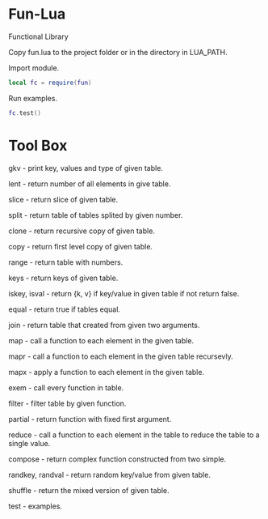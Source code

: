 # Fun-Lua

Functional Library

Copy fun.lua to the project folder or in the directory in LUA_PATH.

Import module.
``` lua
local fc = require(fun)
```
Run examples.
``` lua
fc.test()
```

# Tool Box

gkv - print key, values and type of given table.

lent - return number of all elements in give table.

slice - return slice of given table.

split - return table of tables splited by given number.

clone - return recursive copy of given table.

copy - return first level copy of given table.

range - return table with numbers.

keys - return keys of given table.

iskey, isval - return {k, v} if key/value in given table if not return false.

equal - return true if tables equal.

join - return table that created from given two arguments.

map - call a function to each element in the given table.

mapr - call a function to each element in the given table recursevly.

mapx - apply a function to each element in the given table.

exem - call every function in table.

filter - filter table by given function.

partial - return function with fixed first argument.

reduce - call a function to each element in the table to reduce the table to a single value.

compose - return complex function constructed from two simple.

randkey, randval - return random key/value from given table.

shuffle - return the mixed version of given table.

test - examples.
